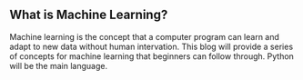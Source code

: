 ## What is Machine Learning?

Machine learning is the concept that a computer program can learn and adapt to new data without human intervation.
This blog will provide a series of concepts for machine learning that beginners can follow through.
Python will be the main language.
